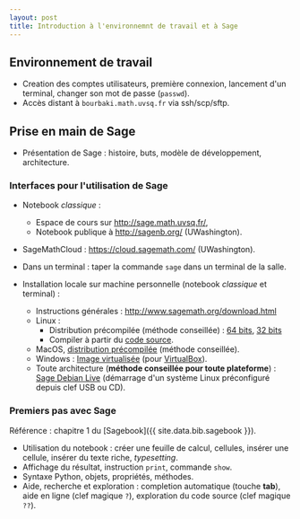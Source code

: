 ```yaml
---
layout: post
title: Introduction à l'environnemnt de travail et à Sage
---
```


## Environnement de travail

- Creation des comptes utilisateurs, première connexion, lancement
  d'un terminal, changer son mot de passe (`passwd`).
- Accès distant à `bourbaki.math.uvsq.fr` via ssh/scp/sftp.


## Prise en main de Sage

- Présentation de Sage : histoire, buts, modèle de développement, architecture.


### Interfaces pour l'utilisation de Sage

- Notebook *classique* :
  - Espace de cours sur <http://sage.math.uvsq.fr/>,
  - Notebook publique à <http://sagenb.org/> (UWashington).

- SageMathCloud : <https://cloud.sagemath.com/> (UWashington).

- Dans un terminal : taper la commande `sage` dans un terminal de la salle.

- Installation locale sur machine personnelle (notebook *classique* et terminal) :
  - Instructions générales : <http://www.sagemath.org/download.html>
  - Linux :
	- Distribution précompilée (méthode conseillée) :
      [64 bits](http://www-ftp.lip6.fr/pub/math/sagemath/linux/64bit/index.html),
      [32 bits](http://www-ftp.lip6.fr/pub/math/sagemath/linux/32bit/index.html)
	- Compiler à partir du
      [code source](http://www.sagemath.org/download-source.html).
  - MacOS,
    [distribution précompilée](http://www.sagemath.org/download-mac.html)
    (méthode conseillée).
  - Windows : [Image virtualisée](http://www.sagemath.org/download-windows.html)
      (pour [VirtualBox](https://www.virtualbox.org/)).
  - Toute architecture (**méthode conseillée pour toute plateforme**) :
    [Sage Debian Live](http://sagedebianlive.metelu.net/) (démarrage
    d'un système Linux préconfiguré depuis clef USB ou CD).


### Premiers pas avec Sage

Référence : chapitre 1 du [Sagebook]({{ site.data.bib.sagebook }}).

- Utilisation du notebook : créer une feuille de calcul, cellules,
  insérer une cellule, insérer du texte riche, *typesetting*.
- Affichage du résultat, instruction `print`, commande
  `show`.
- Syntaxe Python, objets, propriétés, méthodes.
- Aide, recherche et exploration : completion automatique (touche
  **tab**), aide en ligne (clef magique `?`), exploration du code source
  (clef magique `??`).
